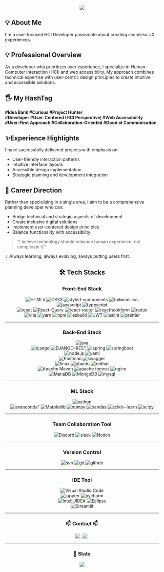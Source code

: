 <!-- Top -->
<div align= "center">
    <img src="https://capsule-render.vercel.app/api?type=waving&color=gradient&height=180&text=Hello%20World%20:)%20Moondy%20GitHub&animation=&fontColor=000000&fontSize=50" /> </div>

## 💡 About Me 
I'm a user-focused HCI Developer passionate about creating seamless UX experiences.

## 💡 Professional Overview

As a developer who prioritizes user experience, I specialize in Human-Computer Interaction (HCI) and web accessibility. My approach combines technical expertise with user-centric design principles to create intuitive and accessible solutions.


## 🖐 My HashTag

<div><strong>#Idea Bank #Curious #Project Hunter</strong>
 <div><strong>#Developer #User-Centered (HCI Perspective) #Web Accessibility</strong></div>
 <div><strong>#User-First Approach #Collaboration-Oriented #Good at Communication</strong></div>

## ✨Experience Highlights

I have successfully delivered projects with emphasis on:

-   User-friendly interaction patterns
-   Intuitive interface layouts
-   Accessible design implementation
-   Strategic planning and development integration

## 👀 Career Direction

Rather than specializing in a single area, I aim to be a comprehensive planning developer who can:

-   Bridge technical and strategic aspects of development
-   Create inclusive digital solutions
-   Implement user-centered design principles
-   Balance functionality with accessibility

> "I believe technology should enhance human experience, not complicate it."

💡 Always learning, always evolving, always putting users first.

<!--🛠️ Tech Stacks  -->
<div align="center">
    <h2>🛠️ Tech Stacks</h2>
</div>

<!-- Front-End Stack  -->
<div style="margin: 0 auto; text-align: center;" align="center">
  <h3>Front-End Stack</h3>
</div>

<!--HTML/CSS  -->
<div style="margin: 0 auto; text-align: center;" align= "center">
    <img src="https://img.shields.io/badge/html5-%23E34F26.svg?style=for-the-badge&logo=html5&logoColor=white" alt="HTML5" />
    <img src="https://img.shields.io/badge/css3-%231572B6.svg?style=for-the-badge&logo=css3&logoColor=white" alt="CSS3" />
    <img src="https://img.shields.io/badge/styled--components-DB7093?style=for-the-badge&logo=styled-components&logoColor=white" alt="styled-components" />
    <img src="https://img.shields.io/badge/tailwindcss-%2338B2AC.svg?style=for-the-badge&logo=tailwind-css&logoColor=white" alt="tailwind-css" />
</div>

<!--Language  -->
<div style="margin: 0 auto; text-align: center;" align= "center">
       <img src="https://img.shields.io/badge/javascript-%23323330.svg?style=for-the-badge&logo=javascript&logoColor=%23F7DF1E" alt="javascript" />
     <img src="https://img.shields.io/badge/typescript-%23007ACC.svg?style=for-the-badge&logo=typescript&logoColor=white" alt="typescript" />
</div>

<!-- Frameworks, Platforms and Libraries -->
<!-- React -->
<div style="margin: 0 auto; text-align: center;" align= "center">
	<img src="https://img.shields.io/badge/react-%2320232a.svg?style=for-the-badge&logo=react&logoColor=%2361DAFB" alt ="react" />
	<img src="https://img.shields.io/badge/-React%20Query-FF4154?style=for-the-badge&logo=react%20query&logoColor=white" alt ="React-Query" />
	<img src="https://img.shields.io/badge/React_Router-CA4245?style=for-the-badge&logo=react-router&logoColor=white" alt ="react-router" />
	<img src="https://img.shields.io/badge/React%20Hook%20Form-%23EC5990.svg?style=for-the-badge&logo=reacthookform&logoColor=white" alt ="reacthookform" />
	<img src="https://img.shields.io/badge/redux-%23593d88.svg?style=for-the-badge&logo=redux&logoColor=white" alt ="redux" />
</div>

<!-- ETC -->
<div style="margin: 0 auto; text-align: center;" align= "center">
	<img src="https://img.shields.io/badge/vite-%23646CFF.svg?style=for-the-badge&logo=vite&logoColor=white" alt ="vite" />
	<img src="https://img.shields.io/badge/yarn-%232C8EBB.svg?style=for-the-badge&logo=yarn&logoColor=white" alt = "yarn" />
  <img  src="https://img.shields.io/badge/NPM-%23CB3837.svg?style=for-the-badge&logo=npm&logoColor=white" alt = "npm" />
	<img src="https://img.shields.io/badge/esbuild-%23FFCF00.svg?style=for-the-badge&logo=esbuild&logoColor=black" alt ="esbuild" />
	<img src="https://img.shields.io/badge/JWT-black?style=for-the-badge&logo=JSON%20web%20tokens" alt ="JWT" />
	<img src="https://img.shields.io/badge/ESLint-4B3263?style=for-the-badge&logo=eslint&logoColor=white" alt ="eslint" />
	<img src="https://img.shields.io/badge/prettier-%23F7B93E.svg?style=for-the-badge&logo=prettier&logoColor=black" alt = "prettier" />
</div>

<hr>

<!-- Back-End Stack -->
<div style="margin: 0 auto; text-align: center;" align="center">
  <h3>Back-End Stack</h3>
</div>

<!--Language  -->
<div style="margin: 0 auto; text-align: center;" align= "center">
<img src="https://img.shields.io/badge/java-%23ED8B00.svg?style=for-the-badge&logo=openjdk&logoColor=white" alt = "java" />
</div>

<!--  Frameworks, Platforms and Libraries -->
<div style="margin: 0 auto; text-align: center;" align= "center">
	<img src="https://img.shields.io/badge/django-%23092E20.svg?style=for-the-badge&logo=django&logoColor=white" alt ="django" />
	<img src="https://img.shields.io/badge/DJANGO-REST-ff1709?style=for-the-badge&logo=django&logoColor=white&color=ff1709&labelColor=gray" alt = "DJANGO-REST" />
	<img src="https://img.shields.io/badge/spring-%236DB33F.svg?style=for-the-badge&logo=spring&logoColor=white" alt ="spring" />
	<img src="https://img.shields.io/badge/springBoot-%236DB33F.svg?style=for-the-badge&logo=spring&logoColor=white" alt ="springboot" />
</div>

<div style="margin: 0 auto; text-align: center;" align= "center">
	<img src="https://img.shields.io/badge/node.js-6DA55F?style=for-the-badge&logo=node.js&logoColor=white" alt ="node.js" />
	<img src="https://img.shields.io/badge/yaml-%23ffffff.svg?style=for-the-badge&logo=yaml&logoColor=151515" alt = "yaml" />
</div>

<!-- API -->
<div style="margin: 0 auto; text-align: center;" align= "center">
	<img src="https://img.shields.io/badge/Postman-FF6C37?style=for-the-badge&logo=postman&logoColor=white" alt ="Postman" />
	<img src="https://img.shields.io/badge/-Swagger-%23Clojure?style=for-the-badge&logo=swagger&logoColor=white" alt = "swagger" />
</div>

<!-- Server -->
<div style="margin: 0 auto; text-align: center;" align= "center">
	<img src="https://img.shields.io/badge/Linux-FCC624?style=for-the-badge&logo=linux&logoColor=black" alt = "linux" />
	<img src="https://img.shields.io/badge/Ubuntu-E95420?style=for-the-badge&logo=ubuntu&logoColor=white" alt  ="ubuntu" />
	<img src="https://img.shields.io/badge/Red%20Hat-EE0000?style=for-the-badge&logo=redhat&logoColor=white" alt = "redhat" />
</div>

<div style="margin: 0 auto; text-align: center;" align= "center">
	<img src="https://img.shields.io/badge/Apache%20Maven-C71A36?style=for-the-badge&logo=Apache%20Maven&logoColor=white" alt ="Apache Maven" />
	<img src="https://img.shields.io/badge/apache%20tomcat-%23F8DC75.svg?style=for-the-badge&logo=apache-tomcat&logoColor=black" alt ="apache tomcat" />
	<img src="https://img.shields.io/badge/nginx-%23009639.svg?style=for-the-badge&logo=nginx&logoColor=white" alt ="nginx" />

<!-- Databases -->
<div style="margin: 0 auto; text-align: center;" align= "center">
	<img src="https://img.shields.io/badge/MariaDB-003545?style=for-the-badge&logo=mariadb&logoColor=white" alt ="MariaDB" />
	<img src="https://img.shields.io/badge/MongoDB-%234ea94b.svg?style=for-the-badge&logo=mongodb&logoColor=white" alt ="MongoDB" />
	<img src="https://img.shields.io/badge/mysql-4479A1.svg?style=for-the-badge&logo=mysql&logoColor=white" alt ="mysql" />

<hr>

<!-- ML Stack  -->
<div style="margin: 0 auto; text-align: center;" align="center">
  <h3>ML Stack</h3>
</div>

<!-- Languages -->
<div style="margin: 0 auto; text-align: center;" align= "center">
	<img src="https://img.shields.io/badge/python-3670A0?style=for-the-badge&logo=python&logoColor=ffdd54" alt ="python" />
</div>

<!--  Frameworks, Platforms and Libraries -->
<div style="margin: 0 auto; text-align: center;" align= "center">
	<img src="https://img.shields.io/badge/Anaconda-%2344A833.svg?style=for-the-badge&logo=anaconda&logoColor=white" alt  = ananconda" />
	<img src="https://img.shields.io/badge/Matplotlib-%23ffffff.svg?style=for-the-badge&logo=Matplotlib&logoColor=black" alt ="Matplotlib" />
	<img src="https://img.shields.io/badge/numpy-%23013243.svg?style=for-the-badge&logo=numpy&logoColor=white" alt ="numpy" />
	<img src="https://img.shields.io/badge/pandas-%23150458.svg?style=for-the-badge&logo=pandas&logoColor=white" alt ="pandas" />
	<img src="https://img.shields.io/badge/scikit--learn-%23F7931E.svg?style=for-the-badge&logo=scikit-learn&logoColor=white" alt ="scikit--learn" />
	<img src="https://img.shields.io/badge/SciPy-%230C55A5.svg?style=for-the-badge&logo=scipy&logoColor=%white" alt = "scipy" />
</div>

<hr>

<!-- Team Collaboration Tool Stack  -->
<div style="margin: 0 auto; text-align: center;" align="center">
  <h3>Team Collaboration Tool</h3>
</div>

<div style="margin: 0 auto; text-align: center;" align= "center">
	<img src="https://img.shields.io/badge/Discord-%235865F2.svg?style=for-the-badge&logo=discord&logoColor=white" alt ="Discord" />
	<img src="https://img.shields.io/badge/Slack-4A154B?style=for-the-badge&logo=slack&logoColor=white" alt ="slack" />
	<img src="https://img.shields.io/badge/Notion-%23000000.svg?style=for-the-badge&logo=notion&logoColor=white" alt ="Notion" />
</div>

<hr>

<!--  Version Control -->
<div style="margin: 0 auto; text-align: center;" align="center">
  <h3>Version Control</h3>
</div>

<div style="margin: 0 auto; text-align: center;" align= "center">
	<img src="https://img.shields.io/badge/subversion-%23809CC9.svg?style=for-the-badge&logo=subversion&logoColor=white" alt ="svn" />
	<img src="https://img.shields.io/badge/git-%23F05033.svg?style=for-the-badge&logo=git&logoColor=white" alt ="git" />
	<img src="https://img.shields.io/badge/github-%23121011.svg?style=for-the-badge&logo=github&logoColor=white" alt ="github" />

<hr>

<!-- IDE Tool  -->
<div style="margin: 0 auto; text-align: center;" align="center">
  <h3>IDE Tool</h3>
</div>

<div style="margin: 0 auto; text-align: center;" align= "center">
	<img src="https://img.shields.io/badge/Visual%20Studio%20Code-0078d7.svg?style=for-the-badge&logo=visual-studio-code&logoColor=white" alt ="Visual Studio Code" />
</div>
	<div style="margin: 0 auto; text-align: center;" align= "center">
	<img src="https://img.shields.io/badge/jupyter-%23FA0F00.svg?style=for-the-badge&logo=jupyter&logoColor=white" alt ="jupyter" />
	<img src="https://img.shields.io/badge/pycharm-143?style=for-the-badge&logo=pycharm&logoColor=black&color=black&labelColor=green" alt ="pycharm" />
</div>
	<div style="margin: 0 auto; text-align: center;" align= "center">
		<img src="https://img.shields.io/badge/IntelliJIDEA-000000.svg?style=for-the-badge&logo=intellij-idea&logoColor=white" alt ="IntelliJIDEA" />
	<img src="https://img.shields.io/badge/Eclipse-FE7A16.svg?style=for-the-badge&logo=Eclipse&logoColor=white" alt ="Eclipse" />
<div style="margin: 0 auto; text-align: center;" align= "center">
	<img src="https://img.shields.io/badge/Streamlit-%23FE4B4B.svg?style=for-the-badge&logo=streamlit&logoColor=white" alt ="Streamlit" />
</div>

<hr>

<!-- 📫 Contact 📫  -->
<div style="margin: 0 auto; text-align: center;" align="center">
  <h3>📫 Contact 📫</h3>
</div>

<div style="margin: 0 auto; text-align: center;" align= "center">
  <a href="https://grove-atom-787.notion.site/Daye-Profile-0270fad007094f9ca68704ea06f10ea2?pvs=4">
     <img src="https://img.shields.io/badge/Notion-000000?style=for-the-badge&logo=Notion&logoColor=white">&nbsp
  </a>
  <a href="mailto:moondaye0217@gmail.com">
    <img
      src="https://img.shields.io/badge/moondaye0217@gmail.com-D14836?style=for-the-badge&logo=gmail&logoColor=white"/>&nbsp
  </a>
</div>

<hr>

<!--🏅 Stats  -->
<div style="margin: 0 auto; text-align: center;" align="center">
  <h3>🏅 Stats</h3>
</div>

<div style="margin: 0 auto; text-align: center;" align="center">
  <!-- GitHub Stats Card -->
  <a href="https://github.com/Moondy217/github-readme-stats">
    <img src="https://github-readme-stats.vercel.app/api?username=Moondy217&show_icons=true&hide_title=true&hide=prs&count_private=true&include_all_commits=true" />
  </a>
